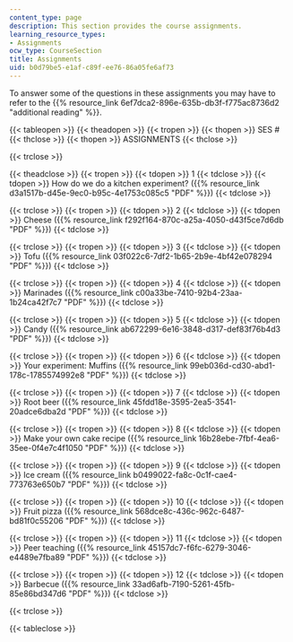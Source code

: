 ```yaml
---
content_type: page
description: This section provides the course assignments.
learning_resource_types:
- Assignments
ocw_type: CourseSection
title: Assignments
uid: b0d79be5-e1af-c89f-ee76-86a05fe6af73
---
```


To answer some of the questions in these assignments you may have to refer to the {{% resource_link 6ef7dca2-896e-635b-db3f-f775ac8736d2 "additional reading" %}}.

{{< tableopen >}}
{{< theadopen >}}
{{< tropen >}}
{{< thopen >}}
SES #
{{< thclose >}}
{{< thopen >}}
ASSIGNMENTS
{{< thclose >}}

{{< trclose >}}

{{< theadclose >}}
{{< tropen >}}
{{< tdopen >}}
1
{{< tdclose >}}
{{< tdopen >}}
How do we do a kitchen experiment? ({{% resource_link d3a1517b-d45e-9ec0-b95c-4e1753c085c5 "PDF" %}})
{{< tdclose >}}

{{< trclose >}}
{{< tropen >}}
{{< tdopen >}}
2
{{< tdclose >}}
{{< tdopen >}}
Cheese ({{% resource_link f292f164-870c-a25a-4050-d43f5ce7d6db "PDF" %}})
{{< tdclose >}}

{{< trclose >}}
{{< tropen >}}
{{< tdopen >}}
3
{{< tdclose >}}
{{< tdopen >}}
Tofu ({{% resource_link 03f022c6-7df2-1b65-2b9e-4bf42e078294 "PDF" %}})
{{< tdclose >}}

{{< trclose >}}
{{< tropen >}}
{{< tdopen >}}
4
{{< tdclose >}}
{{< tdopen >}}
Marinades ({{% resource_link c00a33be-7410-92b4-23aa-1b24ca42f7c7 "PDF" %}})
{{< tdclose >}}

{{< trclose >}}
{{< tropen >}}
{{< tdopen >}}
5
{{< tdclose >}}
{{< tdopen >}}
Candy ({{% resource_link ab672299-6e16-3848-d317-def83f76b4d3 "PDF" %}})
{{< tdclose >}}

{{< trclose >}}
{{< tropen >}}
{{< tdopen >}}
6
{{< tdclose >}}
{{< tdopen >}}
Your experiment: Muffins ({{% resource_link 99eb036d-cd30-abd1-178c-1785574992e8 "PDF" %}})
{{< tdclose >}}

{{< trclose >}}
{{< tropen >}}
{{< tdopen >}}
7
{{< tdclose >}}
{{< tdopen >}}
Root beer ({{% resource_link 45fdd18e-3595-2ea5-3541-20adce6dba2d "PDF" %}})
{{< tdclose >}}

{{< trclose >}}
{{< tropen >}}
{{< tdopen >}}
8
{{< tdclose >}}
{{< tdopen >}}
Make your own cake recipe ({{% resource_link 16b28ebe-7fbf-4ea6-35ee-0f4e7c4f1050 "PDF" %}})
{{< tdclose >}}

{{< trclose >}}
{{< tropen >}}
{{< tdopen >}}
9
{{< tdclose >}}
{{< tdopen >}}
Ice cream ({{% resource_link b0499022-fa8c-0c1f-cae4-773763e650b7 "PDF" %}})
{{< tdclose >}}

{{< trclose >}}
{{< tropen >}}
{{< tdopen >}}
10
{{< tdclose >}}
{{< tdopen >}}
Fruit pizza ({{% resource_link 568dce8c-436c-962c-6487-bd81f0c55206 "PDF" %}})
{{< tdclose >}}

{{< trclose >}}
{{< tropen >}}
{{< tdopen >}}
11
{{< tdclose >}}
{{< tdopen >}}
Peer teaching ({{% resource_link 45157dc7-f6fc-6279-3046-e4489e7fba89 "PDF" %}})
{{< tdclose >}}

{{< trclose >}}
{{< tropen >}}
{{< tdopen >}}
12
{{< tdclose >}}
{{< tdopen >}}
Barbecue ({{% resource_link 33ad6afb-7190-5261-45fb-85e86bd347d6 "PDF" %}})
{{< tdclose >}}

{{< trclose >}}

{{< tableclose >}}